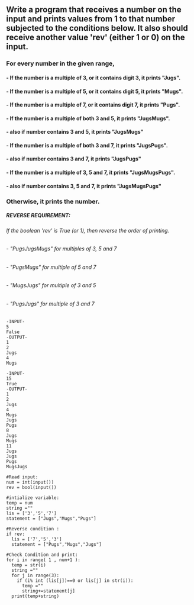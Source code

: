 ## Write a program that receives a number on the input and prints values from 1 to that number subjected to the conditions below. It also should receive another value 'rev' (either 1 or 0) on the input. 

### For every number in the given range,

#### - If the number is a multiple of 3, or it contains digit 3, it prints "Jugs".   
#### - If the number is a multiple of 5, or it contains digit 5, it prints "Mugs".  
#### - If the number is a multiple of 7, or it contains digit 7, it prints "Pugs".

#### - If the number is a multiple of both 3 and 5, it prints "JugsMugs".        
####  - also if number contains 3 and 5, it prints "JugsMugs"  
#### - If the number is a multiple of both 3 and 7, it prints "JugsPugs".        
####  - also if number contains 3 and 7, it prints "JugsPugs"
#### - If the number is a multiple of 3, 5 and 7, it prints "JugsMugsPugs".
####       - also if number contains 3, 5 and 7, it prints "JugsMugsPugs"

### Otherwise, it prints the number.

##### REVERSE REQUIREMENT:
###### If the boolean 'rev' is True (or 1), then reverse the order of printing. 
######  - "PugsJugsMugs" for multiples of 3, 5 and 7
######  - "PugsMugs" for multiple of 5 and 7
######  - "MugsJugs" for multiple of 3 and 5 
######  - "PugsJugs" for multiple of 3 and 7

```
-INPUT- 
5
False
-OUTPUT-
1
2
Jugs
4
Mugs

-INPUT- 
15
True
-OUTPUT-
1
2
Jugs
4
Mugs
Jugs
Pugs
8
Jugs
Mugs
11
Jugs
Jugs
Pugs
MugsJugs
```

```
#Read input:
num = int(input())
rev = bool(input())

#intialize variable:
temp = num 
string ="" 
lis = ['3','5','7']
statement = ["Jugs","Mugs","Pugs"]

#Reverse condition :
if rev:
  lis = ['7','5','3']
  statement = ["Pugs","Mugs","Jugs"]
  
#Check Condition and print:
for i in range( 1 , num+1 ):
  temp = str(i)
  string =""
  for j in range(3):
    if (i% int (lis[j])==0 or lis[j] in str(i)):
      temp =""
      string+=statement[j]
  print(temp+string)
```
